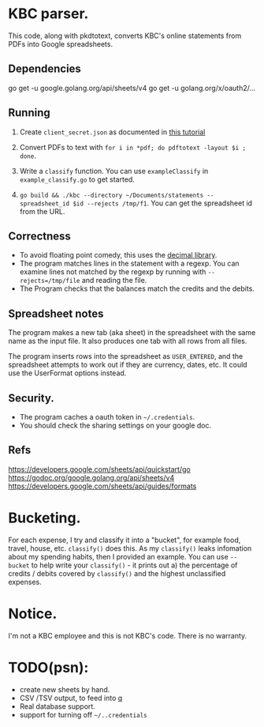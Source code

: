 # KBC parser.

This code, along with pkdtotext, converts KBC's online statements from PDFs into Google spreadsheets.


## Dependencies

go get -u google.golang.org/api/sheets/v4
go get -u golang.org/x/oauth2/...

## Running

1) Create `client_secret.json` as documented in [this tutorial](https://developers.google.com/sheets/api/quickstart/go)

2) Convert PDFs to text with `for i in *pdf; do pdftotext -layout $i ; done`.

3) Write a `classify` function. You can use `exampleClassify` in `example_classify.go` to get started.

4) `go build && ./kbc --directory ~/Documents/statements --spreadsheet_id $id --rejects /tmp/f1`. You can get the spreadsheet id from the URL.

## Correctness

 * To avoid floating point comedy, this uses the [decimal library](https://godoc.org/github.com/shopspring/decimal#Decimal.Mul).
 * The program matches lines in the statement with a regexp. You can examine lines not matched by the regexp by running with `--rejects=/tmp/file` and reading the file.
 * The Program checks that the balances match the credits and the debits.

## Spreadsheet notes

The program makes a new tab (aka sheet) in the spreadsheet with the same name as the input file. It also produces one tab with all rows from all files.

The program inserts rows into the spreadsheet as `USER_ENTERED`, and the spreadsheet attempts to work out if they are currency, dates, etc. It could use the UserFormat options instead.

## Security.

* The program caches a oauth token in `~/.credentials`.
* You should check the sharing settings on your google doc.

## Refs

https://developers.google.com/sheets/api/quickstart/go
https://godoc.org/google.golang.org/api/sheets/v4
https://developers.google.com/sheets/api/guides/formats

# Bucketing.

For each expense, I try and classify it into a "bucket", for example food, travel, house, etc. `classify()` does this. As my `classify()` leaks infomation about my spending habits, then I provided an example. You can use `--bucket` to help write your `classify()` - it prints out a) the percentage of credits / debits covered by `classify()` and the highest unclassified expenses.

# Notice.

I'm not a KBC employee and this is not KBC's code. There is no warranty.

# TODO(psn):

 * create new sheets by hand.
 * CSV /TSV output, to feed into [q](http://harelba.github.io/q/)
 * Real database support.
 * support for turning off `~/..credentials`

